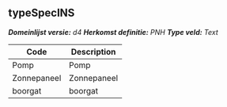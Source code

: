 ## typeSpecINS

*__Domeinlijst versie:__ d4*
*__Herkomst definitie:__ PNH*
*__Type veld:__ Text*

|__Code__ |__Description__	|
|	---	|	---	|
| Pomp | Pomp |
| Zonnepaneel | Zonnepaneel |
| boorgat | boorgat |
